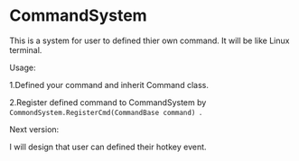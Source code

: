# CommandSystem

This is a system for user to defined thier own command. It will be like Linux terminal.

Usage:

1.Defined your command and inherit Command class.


2.Register defined command to CommandSystem by <Code> CommondSystem.RegisterCmd(CommandBase command) </Code>.


Next version:

I will design that user can defined their hotkey event.
